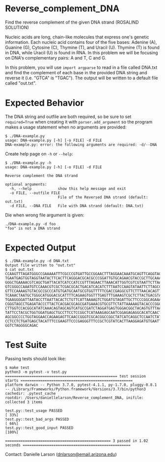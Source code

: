 # Reverse_complement_DNA
Find the reverse complement of the given DNA strand (ROSALIND SOLUTION)

Nucleic acids are long, chain-like molecules that express one's genetic information. Each nucleic acid contains four of the five bases: Adenine (A), Guanine (G), Cytosine (C), Thymine (T), and Uracil (U). Thymine (T) is found in DNA, while Uracil (U) is found in RNA. In this problem we will be focusing on DNA's complementary pairs: A and T, C and G.

In this problem, you will use `import argparse` to read in a file called DNA.txt and find the complement of each base in the provided DNA string and reverse it (i.e. "GTCA" is "TGAC"). The output will be written to a default file called "out.txt".

# Expected Behavior
The DNA string and outfile are both required, so be sure to set `required=True` when creating it with `parser.add_argument` so the program makes a usage statement when no arguments are provided:

````
$ ./DNA-example.py 
usage: DNA-example.py [-h] [-o FILE] -d FILE
DNA-example.py: error: the following arguments are required: -d/--DNA
````

Create help page on `-h` or `--help`:

````
$ ./DNA-example.py -h
usage: DNA-example.py [-h] [-o FILE] -d FILE

Reverse complement the DNA strand

optional arguments:
  -h, --help            show this help message and exit
  -o FILE, --outfile FILE
                        File of the Reversed DNA strand (default: out.txt)
  -d FILE, --DNA FILE   File with DNA strand (default: DNA.txt)
  ````
  Die when wrong file argument is given:
  
  ````
  ./DNA-example.py -d foo
  "foo" is not a DNA strand
  ````
  # Expected Output
````  
$ ./DNA-example.py -d DNA.txt
Output file written to "out.txt"
$ cat out.txt
CCAAGTTTAGATGGGCCGAAAAATTTCGCCCGTGATTGCCGGAACTTTAGGAACAAATGCAGTTCAGGTAGGTCA
TGAATGAGTGGTAGGTAATACTTCACTTCAGGGACGCACGCCCGGATTGTGCAGAACGTACCGCTTGCAAACGGT
GGGCTGAAAACGTCAGCTGATTACATCATCCATCCGTTTAGAACTTAAACATTGGTCGTCGTAATTCTTAACCTG
GTCGGGCCAAATGTCCAAACGTCGCTCGACGCACTGACATCACATCTTTAATCCAAGTATAATTCTTAGCCAACG
GTTCCAAAAGTGTACGCCGCCCATGTGATGCAATGCGTGGTTTTTCGACCGAGGCGTTCTTTAACACAGTTTAGC
TCAAACTAATGCTGGGCATGGGACGCATTTTCAGAAGTGGTTTGAGTTTGAAAGTCGCTCTTACTGACGTACTGC
TGAAGGGGATTAATACCTTAATTACACTCTGTTCATTAAAAGTCTGGATGTAGATTGCTTCCCGGCAGAAATGTC
CGGGTAGCCTGAGATACCCTTACTCACGACGCAGCGATGAAACGTGCGTTCTATTAAAAAGTACACCCGGCCCGA
CTTGGTCCACGGCATATCAAACAGTAGCAGTCATGCCGATCTAGGATGAGTGGGACGGCTACAGTGTTTAAGGAA
TATTCCTACGCTGGTGGATGAGCTGCCTTCCTCCGGCTCATAAAGAGCAATCGGAGAGAGGCACATCAACTAACG
AGCGGCCCCTGGTAGGAACCAGAAGAGTTCAACCGGGTCGCACGGCCGGCTATCATCAGGCTCCAATCTATCTAC
CCTCCTCTGATGAGCTACATTTCCGAAGTTCCCGAGGGTTTCCGCTCGTATCACTTAAGGAGATGTGAATTTACT
GGTCTAGGGGCAGAC
````

# Test Suite
Passing tests should look like:
````
$ make test
python3 -m pytest -v test.py
=================================================== test session starts ===================================================
platform darwin -- Python 3.7.0, pytest-4.1.1, py-1.7.0, pluggy-0.8.1 -- /Library/Frameworks/Python.framework/Versions/3.7/bin/python3
cachedir: .pytest_cache
rootdir: /Users/daniellelarson/Reverse_complement_DNA, inifile:
collected 3 items                                                                                                         

test.py::test_usage PASSED                                                                                          [ 33%]
test.py::test_bad_args PASSED                                                                                       [ 66%]
test.py::test_good_input PASSED                                                                                     [100%]

================================================ 3 passed in 1.02 seconds =================================================
````  

Contact:
Danielle Larson
(dnlarson@email.arizona.edu)
  
  
  
